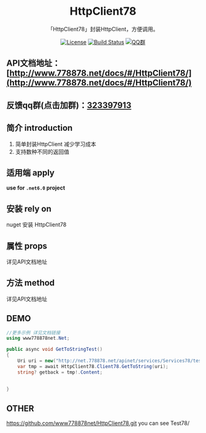 ﻿<h1 align="center">HttpClient78</h1>
<div align="center">


「HttpClient78」封装HttpClient，方便调用。

[![License](https://img.shields.io/badge/license-Apache%202-green.svg)](https://www.apache.org/licenses/LICENSE-2.0)
[![Build Status](https://dev.azure.com/www778878net/basic_csharp/_apis/build/status/www778878net.HttpClient78?branchName=main)](https://dev.azure.com/www778878net/basic_csharp/_build/latest?definitionId=20&branchName=main)
[![QQ群](https://img.shields.io/badge/QQ群-323397913-blue.svg?style=flat-square&color=12b7f5&logo=qq)](https://qm.qq.com/cgi-bin/qm/qr?k=it9gUUVdBEDWiTOH21NsoRHAbE9IAzAO&jump_from=webapi&authKey=KQwSXEPwpAlzAFvanFURm0Foec9G9Dak0DmThWCexhqUFbWzlGjAFC7t0jrjdKdL)

</div>

## API文档地址：[http://www.778878.net/docs/#/HttpClient78/](http://www.778878.net/docs/#/HttpClient78/)
## 反馈qq群(点击加群)：[323397913](https://qm.qq.com/cgi-bin/qm/qr?k=it9gUUVdBEDWiTOH21NsoRHAbE9IAzAO&jump_from=webapi&authKey=KQwSXEPwpAlzAFvanFURm0Foec9G9Dak0DmThWCexhqUFbWzlGjAFC7t0jrjdKdL)

## 简介 introduction

1. 简单封装HttpClient 减少学习成本
2. 支持数种不同的返回值



## 适用端 apply

**use for `.net6.0` project**



## 安装 rely on

nuget 安装 HttpClient78

## 属性 props

详见API文档地址

## 方法 method

详见API文档地址

## DEMO 

```c#
//更多示例 详见文档链接
using www778878net.Net;

public async void GetToStringTest()
{
	Uri uri = new("http://net.778878.net/apinet/services/Services78/test");
	var tmp = await HttpClient78.Client78.GetToString(uri);
	string? getback = tmp!.Content;
 
	 
}

```

## OTHER
https://github.com/www778878net/HttpClient78.git
you can see Test78/
